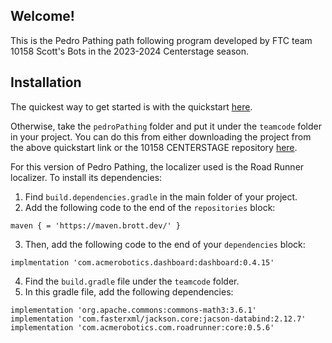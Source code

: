 ## Welcome!
This is the Pedro Pathing path following program developed by FTC team 10158 Scott's Bots in the
2023-2024 Centerstage season.

## Installation
The quickest way to get started is with the quickstart [here](https://github.com/brotherhobo/Pedro-Pathing-Quickstart).

Otherwise, take the `pedroPathing` folder and put it under the `teamcode` folder in your project.
You can do this from either downloading the project from the above quickstart link or the 10158
CENTERSTAGE repository [here](https://github.com/brotherhobo/10158-Centerstage).

For this version of Pedro Pathing, the localizer used is the Road Runner localizer. To install its
dependencies:
1. Find `build.dependencies.gradle` in the main folder of your project.
2. Add the following code to the end of the `repositories` block:
```
maven { = 'https://maven.brott.dev/' }
```
3. Then, add the following code to the end of your `dependencies` block:
```
implmentation 'com.acmerobotics.dashboard:dashboard:0.4.15'
```
4. Find the `build.gradle` file under the `teamcode` folder.
5. In this gradle file, add the following dependencies:
```
implementation 'org.apache.commons:commons-math3:3.6.1'
implementation 'com.fasterxml/jackson.core:jacson-databind:2.12.7'
implementation 'com.acmerobotics.com.roadrunner:core:0.5.6'
```